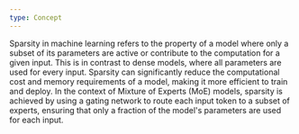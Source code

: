 ```yaml
---
type: Concept
---
```


Sparsity in machine learning refers to the property of a model where only a subset of its parameters are active or contribute to the computation for a given input. This is in contrast to dense models, where all parameters are used for every input. Sparsity can significantly reduce the computational cost and memory requirements of a model, making it more efficient to train and deploy. In the context of Mixture of Experts (MoE) models, sparsity is achieved by using a gating network to route each input token to a subset of experts, ensuring that only a fraction of the model's parameters are used for each input.